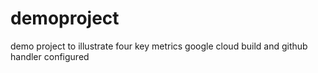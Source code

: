 # demoproject
demo project to illustrate four key metrics
google cloud build and github handler configured 
